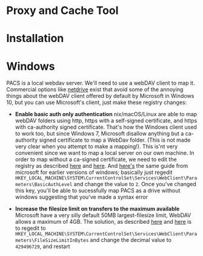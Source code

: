# Proxy and Cache Tool

# Installation

# Windows

PACS is a local webdav server. We'll need to use a webDAV client to map it. Commercial options like [netdrive](https://netdrive.net/) exist that avoid some of the annoying things about the webDAV client offered by default by Microsoft in Windows 10, but you can use Microsoft's client, just make these registry changes:

  * **Enable basic auth only authentication** 
  nix/macOS/Linux are able to map webDAV folders using http, https with a self-signed certificate, and https with ca-authority signed certificate. That's how the Windows client used to work too, but since Windows 7, Microsoft disallow anything but a ca-authority signed certificate to map a WebDav folder. (This is not made very clear when you attempt to make a mapping!). This is'nt very convenient since we want to map a local server on our own machine. In order to map without a ca-signed certificate, we need to edit the registry as described [here](https://forum.synology.com/enu/viewtopic.php?f=164&t=121882&start=15#p461510) and [here](https://support.netdocuments.com/hc/en-us/articles/205212850-WebDAV-as-a-Mapped-Drive). And [here's](https://support.microsoft.com/en-us/help/2123563/office-application-opens-blank-from-sharepoint-webdav-or-site-when-it) the same guide from microsoft for earlier versions of windows; basically just regedit `HKEY_LOCAL_MACHINE\SYSTEM\CurrentControlSet\Services\WebClient\Parameters\BasicAuthLevel` and change the value to `2`.  Once you've changed this key, you'll be able to sucessfully map PACS as a drive without windows suggesting that you've made a syntax error

  * **Increase the filesize limit on transfers to the maximum available** 
  Microsoft have a very silly default 50MB largest-filesize limit, WebDAV allows a maximum of 4GB. The solution, as described [here](https://answers.microsoft.com/en-us/ie/forum/ie8-windows_xp/error-0x800700df-the-file-size-exceeds-the-limit/d208bba6-920c-4639-bd45-f345f462934f) and [here](https://community.wd.com/t/error-0x800700df-the-file-size-exceeds-the-limit-allowed/91973/4) is to regedit to `HKEY_LOCAL_MACHINE\SYSTEM\CurrentControlSet\Services\WebClient\Parameters\FileSizeLimitInBytes` and change the decimal value to `429496729`, and restart
